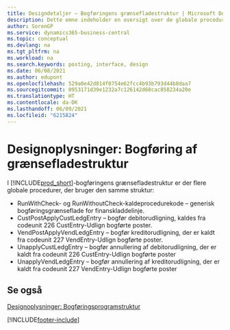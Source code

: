 ```yaml
---
title: Designdetaljer – Bogføringens grænsefladestruktur | Microsoft Docs
description: Dette emne indeholder en oversigt over de globale procedurer i bogføringens grænsefladestruktur.
author: SorenGP
ms.service: dynamics365-business-central
ms.topic: conceptual
ms.devlang: na
ms.tgt_pltfrm: na
ms.workload: na
ms.search.keywords: posting, interface, design
ms.date: 06/08/2021
ms.author: edupont
ms.openlocfilehash: 529a0e42d814f0754e62fcc4b93b793d44b8daa7
ms.sourcegitcommit: 0953171d39e1232a7c126142d68cac858234a20e
ms.translationtype: HT
ms.contentlocale: da-DK
ms.lasthandoff: 06/09/2021
ms.locfileid: "6215824"
---
```

# <a name="design-details-posting-interface-structure"></a>Designoplysninger: Bogføring af grænsefladestruktur
I [!INCLUDE[prod_short](includes/prod_short.md)]-bogføringens grænsefladestruktur er der flere globale procedurer, der bruger den samme struktur:  
  
* RunWithCheck- og RunWithoutCheck-kaldeprocedurekode – generisk bogføringsgrænseflade for finanskladdelinje.  
* CustPostApplyCustLedgEntry – bogfør debitorudligning, kaldes fra codeunit 226 CustEntry-Udlign bogførte poster.  
* VendPostApplyVendLedgEntry – bogfør kreditorudligning, der er kaldt fra codeunit 227 VendEntry-Udlign bogførte poster.  
* UnapplyCustLedgEntry – bogfør annullering af debitorudligning, der er kaldt fra codeunit 226 CustEntry-Udlign bogførte poster  
* UnapplyVendLedgEntry – bogfør annullering af kreditorudligning, der er kaldt fra codeunit 227 VendEntry-Udlign bogførte poster  
  
## <a name="see-also"></a>Se også  
[Designoplysninger: Bogføringsprogramstruktur](design-details-posting-engine-structure.md)

[!INCLUDE[footer-include](includes/footer-banner.md)]